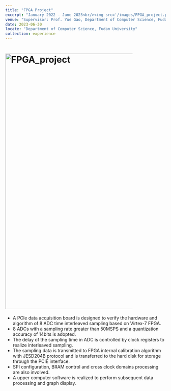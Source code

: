 ```yaml
---
title: "FPGA Project"
excerpt: "January 2022 - June 2023<br/><img src='/images/FPGA_project.png'>"
venue: "Supervisor: Prof. Yue Gao, Department of Computer Science, Fudan University"
date: 2023-06-30
locate: "Department of Computer Science, Fudan University"
collection: experience
---
```


# <img src="/FPGA_project.png" alt="FPGA_project" width="1000" height="800" style="max-width: 400px" class="left" data-proofer-ignore>
  
  - A PCIe data acquisition board is designed to verify the hardware and algorithm of 8 ADC time interleaved sampling based on Virtex-7 FPGA.
  - 8 ADCs with a sampling rate greater than 50MSPS and a quantization accuracy of 14bits is adopted. 
  - The delay of the sampling time in ADC is controlled by clock registers to realize interleaved sampling.  
  - The sampling data is transmitted to FPGA internal calibration algorithm with JESD204B protocol and is transferred to the hard disk for storage through the PCIE interface.
  - SPI configuration, BRAM control and cross clock domains processing are also involved.
  - A upper computer software is realized to perform subsequent data processing and graph display.
